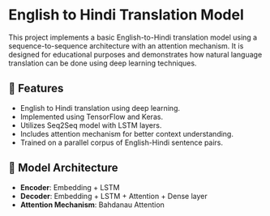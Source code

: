# English to Hindi Translation Model

This project implements a basic English-to-Hindi translation model using a sequence-to-sequence architecture with an attention mechanism. It is designed for educational purposes and demonstrates how natural language translation can be done using deep learning techniques.

## 🚀 Features

- English to Hindi translation using deep learning.
- Implemented using TensorFlow and Keras.
- Utilizes Seq2Seq model with LSTM layers.
- Includes attention mechanism for better context understanding.
- Trained on a parallel corpus of English-Hindi sentence pairs.

## 🧠 Model Architecture

- **Encoder**: Embedding + LSTM
- **Decoder**: Embedding + LSTM + Attention + Dense layer
- **Attention Mechanism**: Bahdanau Attention



